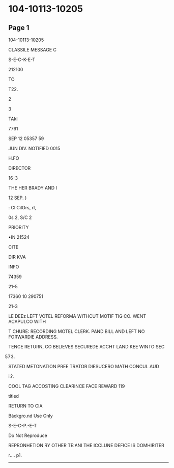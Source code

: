 # 104-10113-10205

## Page 1

104-10113-10205

CLASSILE MESSAGE C

S-E-C-K-E-T

212100

TO

T22.

2

3

TAkI

7761

SEP 12 05357 59

JUN DIV. NOTIFIED 0015

H.FO

DIRECTOR

16-3

THE HER BRADY AND I

12 SEP. )

: Cl CilOrs, rl,

0s 2, S/C 2

PRIORITY

•IN 21524

CITE

DIR KVA

INFO

74359

21-5

17360 10 290751

21-3

LE DEEz LEFT VOTEL REFORMA WITHCUT MOTIF TIG CO. WENT ACAPULCO WITH

T CHURE: RECORDING MOTEL CLERK. PAND BILL AND LEFT NO FORWARDIE ADDRESS.

TENCE RETURN, CO BELIEVES SECUREDE ACCHT LAND KEE WINTO SEC

573.

STATED METONATION PREE TRATOR DIESUCERO MATH CONCUL AUD

i.?.

COOL TAG ACCOSTING CLEARINCE FACE REWARD 119

titled

RETURN TO CIA

Báckgro.nd Use Only

S-E-C-P.-E-T

Do Not Reproduce

REPRONHETION RY OTHER TE:ANI THE ICCLUNE DEFICE IS DOMHIRITER

r.... p1.

---

